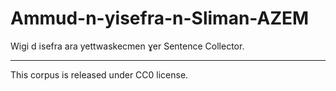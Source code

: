 # Ammud-n-yisefra-n-Sliman-AZEM
Wigi d isefra ara yettwaskecmen ɣer Sentence Collector.
_____________________________
This corpus is released under CC0 license.
